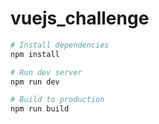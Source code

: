 # vuejs_challenge

``` bash
# Install dependencies
npm install

# Run dev server
npm run dev

# Build to production
npm run build
